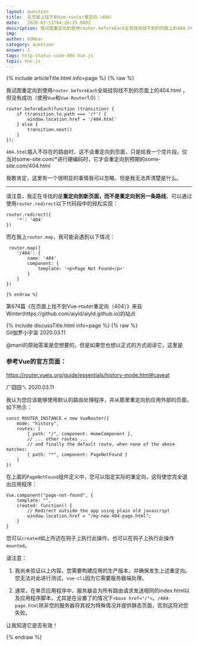 ```yaml
---
layout: question
title:  在页面上找不到Vue-router重定向（404）
date:   2020-03-11T04:26:25.000Z
description: 我试图重定向到使用router.beforeEach全局挂钩找不到的页面上的404.html ，但没有成功（使用Vue和Vue-Router1.0）：...
img: 
author: GONear
category: question
answer: 2
tags: http-status-code-404 Vue.js
topic: Vue.js
---
```

<div class="article-root">
  <div class="article">
    {% include articleTitle.html info=page %}
    {% raw %}
    <div class="article-content"><p><font style="vertical-align: inherit;"><font style="vertical-align: inherit;">我试图重定向到使用</font></font><code>router.beforeEach</code><font style="vertical-align: inherit;"><font style="vertical-align: inherit;">全局挂钩</font><font style="vertical-align: inherit;">找不到的页面上的404.html </font><font style="vertical-align: inherit;">，但没有成功（使用</font></font><code>Vue</code><font style="vertical-align: inherit;"><font style="vertical-align: inherit;">和</font></font><code>Vue-Router</code><font style="vertical-align: inherit;"><font style="vertical-align: inherit;">1.0）：</font></font></p>

<pre><code>router.beforeEach(function (transition) {<font></font>
    if (transition.to.path === '/*') {<font></font>
        window.location.href = '/404.html'<font></font>
    } else {<font></font>
        transition.next()<font></font>
    }<font></font>
});<font></font>
</code></pre>

<p><font style="vertical-align: inherit;"></font><code>404.html</code><font style="vertical-align: inherit;"><font style="vertical-align: inherit;">插入不存在的路由时，</font><font style="vertical-align: inherit;">这不会重定向到页面</font><font style="vertical-align: inherit;">，只是给我一个空片段。</font><font style="vertical-align: inherit;">仅当对some-site.com/*进行硬编码时，它才会重定向到预期的some-site.com/404.html</font></font></p>

<p><font style="vertical-align: inherit;"><font style="vertical-align: inherit;">我敢肯定，这里有一个很明显的事情我可以忽略，但是我无法弄清楚是什么。</font></font></p>

<hr>

<p><font style="vertical-align: inherit;"><font style="vertical-align: inherit;">请注意，我正在寻找的是</font></font><strong><font style="vertical-align: inherit;"><font style="vertical-align: inherit;">重定向到新页面，而不是重定向到另一条路线</font></font></strong><font style="vertical-align: inherit;"><font style="vertical-align: inherit;">，可以通过使用</font></font><code>router.redirect</code><font style="vertical-align: inherit;"><font style="vertical-align: inherit;">以下代码段中的</font><font style="vertical-align: inherit;">轻松实现</font><font style="vertical-align: inherit;">：</font></font></p>

<pre><code>router.redirect({<font></font>
    '*': '404'<font></font>
})<font></font>
</code></pre>

<p><font style="vertical-align: inherit;"><font style="vertical-align: inherit;">而在我上</font></font><code>router.map</code><font style="vertical-align: inherit;"><font style="vertical-align: inherit;">，我可能会遇到以下情况：</font></font></p>

<pre><code> router.map({<font></font>
    '/404': {<font></font>
        name: '404'<font></font>
        component: {<font></font>
            template: '&lt;p&gt;Page Not Found&lt;/p&gt;'<font></font>
        }<font></font>
    }<font></font>
})<font></font>
</code></pre></div>
    {% endraw %}
  </div>
  <p class="winter_mark">第674篇《在页面上找不到Vue-router重定向（404）》来自Winter(https://github.com/aiyld/aiyld.github.io)的站点</p>
  <div class="discuss-wrapper">
    {% include discussTitle.html info=page %}
    {% raw %}
    <div class="discuss-list">
    <div class="discuss-item">
        <div class="discuss-parent">
          <div class="discuss-meta">
            <span class="discuss-user">Gil伽罗小宇宙</span>
            <span class="discuss-time">2020.03.11</span>
          </div>
          <div class="discuss-comment"><p><font style="vertical-align: inherit;"><font style="vertical-align: inherit;">@mani的原始答案是您想要的，但是如果您也想以正式的方式阅读它，这里是</font></font></p>

<h3><font style="vertical-align: inherit;"><font style="vertical-align: inherit;">参考Vue的官方页面：</font></font></h3>

<p><a href="https://router.vuejs.org/guide/essentials/history-mode.html#caveat" rel="nofollow noreferrer"><font style="vertical-align: inherit;"><font style="vertical-align: inherit;">https://router.vuejs.org/guide/essentials/history-mode.html#caveat</font></font></a></p></div>
        </div></div><div class="discuss-item">
        <div class="discuss-parent">
          <div class="discuss-meta">
            <span class="discuss-user">ㄏ囧囧ㄟ</span>
            <span class="discuss-time">2020.03.11</span>
          </div>
          <div class="discuss-comment"><p><font style="vertical-align: inherit;"><font style="vertical-align: inherit;">我认为您应该能够使用默认的路由处理程序，并从那里重定向到应用外部的页面，如下所示：</font></font></p>

<pre class="lang-js prettyprint-override"><code>const ROUTER_INSTANCE = new VueRouter({<font></font>
    mode: "history",<font></font>
    routes: [<font></font>
        { path: "/", component: HomeComponent },<font></font>
        // ... other routes ...<font></font>
        // and finally the default route, when none of the above matches:<font></font>
        { path: "*", component: PageNotFound }<font></font>
    ]<font></font>
})<font></font>
</code></pre>

<p><font style="vertical-align: inherit;"><font style="vertical-align: inherit;">在上面的</font></font><code>PageNotFound</code><font style="vertical-align: inherit;"><font style="vertical-align: inherit;">组件定义中，您可以指定实际的重定向，这将使您完全退出应用程序：</font></font></p>

<pre class="lang-js prettyprint-override"><code>Vue.component("page-not-found", {<font></font>
    template: "",<font></font>
    created: function() {<font></font>
        // Redirect outside the app using plain old javascript<font></font>
        window.location.href = "/my-new-404-page.html";<font></font>
    }<font></font>
}<font></font>
</code></pre>

<p><font style="vertical-align: inherit;"><font style="vertical-align: inherit;">您可以</font></font><code>created</code><font style="vertical-align: inherit;"><font style="vertical-align: inherit;">如上所述</font><font style="vertical-align: inherit;">在</font><font style="vertical-align: inherit;">钩子</font><font style="vertical-align: inherit;">上执行此操作，也可以在</font><font style="vertical-align: inherit;">钩子</font><font style="vertical-align: inherit;">上执行此操作</font></font><code>mounted</code><font style="vertical-align: inherit;"><font style="vertical-align: inherit;">。</font></font></p>

<p><font style="vertical-align: inherit;"><font style="vertical-align: inherit;">请注意：</font></font></p>

<ol>
<li><p><font style="vertical-align: inherit;"><font style="vertical-align: inherit;">我尚未验证以上内容。</font><font style="vertical-align: inherit;">您需要构建应用的生产版本，并确保发生上述重定向。</font><font style="vertical-align: inherit;">您无法对此进行测试，</font></font><code>vue-cli</code><font style="vertical-align: inherit;"><font style="vertical-align: inherit;">因为它需要服务器端处理。</font></font></p></li>
<li><p><font style="vertical-align: inherit;"><font style="vertical-align: inherit;">通常，在单页应用程序中，服务器会为所有路由请求发送相同的index.html以及应用程序脚本，尤其是在设置了的情况下</font></font><code>&lt;base href="/"&gt;</code><font style="vertical-align: inherit;"><font style="vertical-align: inherit;">。</font></font><code>/404-page.html</code><font style="vertical-align: inherit;"><font style="vertical-align: inherit;">除非您的服务器将其视为特殊情况并提供静态页面，否则</font><font style="vertical-align: inherit;">这将对您失败</font><font style="vertical-align: inherit;">。</font></font></p></li>
</ol>

<p><font style="vertical-align: inherit;"><font style="vertical-align: inherit;">让我知道它是否有效！</font></font></p></div>
        </div></div>
    </div>
    {% endraw %}
  </div>
<div>
